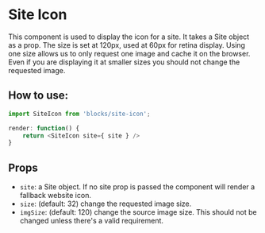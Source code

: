 # Site Icon

This component is used to display the icon for a site. It takes a Site object as a prop. The size is set at 120px, used at 60px for retina display. Using one size allows us to only request one image and cache it on the browser. Even if you are displaying it at smaller sizes you should not change the requested image.

## How to use:

```js
import SiteIcon from 'blocks/site-icon';

render: function() {
	return <SiteIcon site={ site } />
}
```

## Props

- `site`: a Site object. If no site prop is passed the component will render a fallback website icon.
- `size`: (default: 32) change the requested image size.
- `imgSize`: (default: 120) change the source image size. This should not be changed unless there's a valid requirement.
